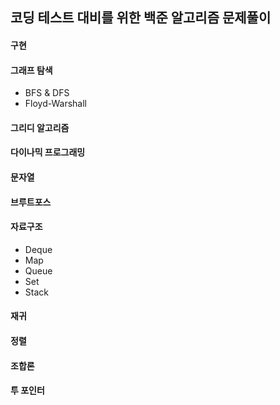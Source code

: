 ## 코딩 테스트 대비를 위한 백준 알고리즘 문제풀이

#### 구현
#### 그래프 탐색
   * BFS & DFS
   * Floyd-Warshall
#### 그리디 알고리즘
#### 다이나믹 프로그래밍
#### 문자열
#### 브루트포스
#### 자료구조
   * Deque
   * Map
   * Queue
   * Set
   * Stack
#### 재귀
#### 정렬
#### 조합론
#### 투 포인터
